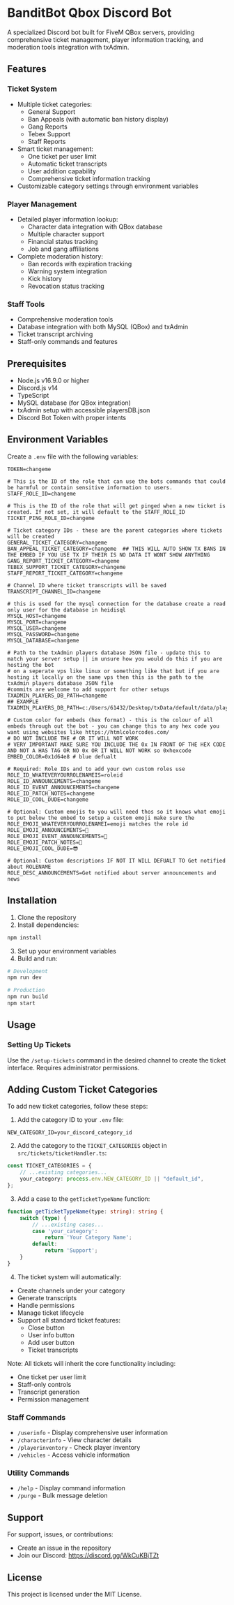 # BanditBot Qbox Discord Bot

A specialized Discord bot built for FiveM QBox servers, providing comprehensive ticket management, player information tracking, and moderation tools integration with txAdmin.

## Features

### Ticket System
- Multiple ticket categories:
  - General Support
  - Ban Appeals (with automatic ban history display)
  - Gang Reports
  - Tebex Support
  - Staff Reports
- Smart ticket management:
  - One ticket per user limit
  - Automatic ticket transcripts
  - User addition capability
  - Comprehensive ticket information tracking
- Customizable category settings through environment variables

### Player Management
- Detailed player information lookup:
  - Character data integration with QBox database
  - Multiple character support
  - Financial status tracking
  - Job and gang affiliations
- Complete moderation history:
  - Ban records with expiration tracking
  - Warning system integration
  - Kick history
  - Revocation status tracking

### Staff Tools
- Comprehensive moderation tools
- Database integration with both MySQL (QBox) and txAdmin
- Ticket transcript archiving
- Staff-only commands and features

## Prerequisites

- Node.js v16.9.0 or higher
- Discord.js v14
- TypeScript
- MySQL database (for QBox integration)
- txAdmin setup with accessible playersDB.json
- Discord Bot Token with proper intents

## Environment Variables

Create a `.env` file with the following variables:
```env
TOKEN=changeme

# This is the ID of the role that can use the bots commands that could be harmful or contain sensitive information to users.
STAFF_ROLE_ID=changeme

# This is the ID of the role that will get pinged when a new ticket is created. If not set, it will default to the STAFF_ROLE_ID
TICKET_PING_ROLE_ID=changeme

# Ticket category IDs - these are the parent categories where tickets will be created
GENERAL_TICKET_CATEGORY=changeme
BAN_APPEAL_TICKET_CATEGORY=changeme  ## THIS WILL AUTO SHOW TX BANS IN THE EMBED IF YOU USE TX IF THEIR IS NO DATA IT WONT SHOW ANYTHING
GANG_REPORT_TICKET_CATEGORY=changeme
TEBEX_SUPPORT_TICKET_CATEGORY=changeme
STAFF_REPORT_TICKET_CATEGORY=changeme

# Channel ID where ticket transcripts will be saved
TRANSCRIPT_CHANNEL_ID=changeme

# this is used for the mysql connection for the database create a read only user for the database in heidisql 
MYSQL_HOST=changeme
MYSQL_PORT=changeme
MYSQL_USER=changeme
MYSQL_PASSWORD=changeme
MYSQL_DATABASE=changeme

# Path to the txAdmin players database JSON file - update this to match your server setup || im unsure how you would do this if you are hosting the bot 
# on a seperate vps like linux or something like that but if you are hosting it locally on the same vps then this is the path to the txAdmin players database JSON file 
#commits are welcome to add support for other setups
TXADMIN_PLAYERS_DB_PATH=changeme
## EXAMPLE TXADMIN_PLAYERS_DB_PATH=c:/Users/61432/Desktop/txData/default/data/playersDB.json

# Custom color for embeds (hex format) - this is the colour of all embeds through out the bot - you can change this to any hex code you want using websites like https://htmlcolorcodes.com/
# DO NOT INCLUDE THE # OR IT WILL NOT WORK
# VERY IMPORTANT MAKE SURE YOU INCLUDE THE 0x IN FRONT OF THE HEX CODE AND NOT A HAS TAG OR NO 0x OR IT WILL NOT WORK so 0xhexcode
EMBED_COLOR=0x1d64e8 # blue defualt

# Required: Role IDs and to add your own custom roles use ROLE_ID_WHATEVERYOURROLENAMEIS=roleid
ROLE_ID_ANNOUNCEMENTS=changeme
ROLE_ID_EVENT_ANNOUNCEMENTS=changeme
ROLE_ID_PATCH_NOTES=changeme
ROLE_ID_COOL_DUDE=changeme

# Optional: Custom emojis to you will need thos so it knows what emoji to put below the embed to setup a custom emoji make sure the ROLE_EMOJI_WHATEVERYOURROLENAMEI=emoji matches the role id 
ROLE_EMOJI_ANNOUNCEMENTS=📢
ROLE_EMOJI_EVENT_ANNOUNCEMENTS=🎉
ROLE_EMOJI_PATCH_NOTES=📝
ROLE_EMOJI_COOL_DUDE=😎

# Optional: Custom descriptions IF NOT IT WILL DEFUALT TO Get notified about ROLENAME
ROLE_DESC_ANNOUNCEMENTS=Get notified about server announcements and news
```

## Installation

1. Clone the repository
2. Install dependencies:
```bash
npm install
```
3. Set up your environment variables
4. Build and run:
```bash
# Development
npm run dev

# Production
npm run build
npm start
```

## Usage

### Setting Up Tickets
Use the `/setup-tickets` command in the desired channel to create the ticket interface. Requires administrator permissions.

## Adding Custom Ticket Categories

To add new ticket categories, follow these steps:

1. Add the category ID to your `.env` file:
```env
NEW_CATEGORY_ID=your_discord_category_id
```

2. Add the category to the `TICKET_CATEGORIES` object in `src/tickets/ticketHandler.ts`:
```typescript
const TICKET_CATEGORIES = {
    // ...existing categories...
    your_category: process.env.NEW_CATEGORY_ID || "default_id",
};
```

3. Add a case to the `getTicketTypeName` function:
```typescript
function getTicketTypeName(type: string): string {
    switch (type) {
        // ...existing cases...
        case 'your_category':
            return 'Your Category Name';
        default:
            return 'Support';
    }
}
```

4. The ticket system will automatically:
- Create channels under your category
- Generate transcripts
- Handle permissions
- Manage ticket lifecycle
- Support all standard ticket features:
  - Close button
  - User info button
  - Add user button
  - Ticket transcripts

Note: All tickets will inherit the core functionality including:
- One ticket per user limit
- Staff-only controls
- Transcript generation
- Permission management

### Staff Commands
- `/userinfo` - Display comprehensive user information
- `/characterinfo` - View character details
- `/playerinventory` - Check player inventory
- `/vehicles` - Access vehicle information

### Utility Commands
- `/help` - Display command information
- `/purge` - Bulk message deletion

## Support

For support, issues, or contributions:
- Create an issue in the repository
- Join our Discord: https://discord.gg/WkCuKBjTZt

## License

This project is licensed under the MIT License.

